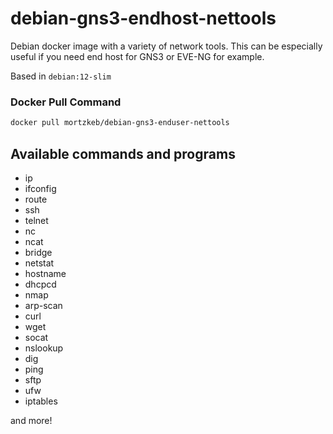 # debian-gns3-endhost-nettools

Debian docker image with a variety of network tools. This can be especially useful if you need end host for GNS3 or EVE-NG for example.

Based in `debian:12-slim`

### Docker Pull Command

``` bash
docker pull mortzkeb/debian-gns3-enduser-nettools
```

## Available commands and programs
- ip
- ifconfig
- route
- ssh
- telnet
- nc
- ncat
- bridge
- netstat
- hostname
- dhcpcd
- nmap
- arp-scan
- curl
- wget
- socat
- nslookup
- dig
- ping
- sftp 
- ufw
- iptables

and more! 

